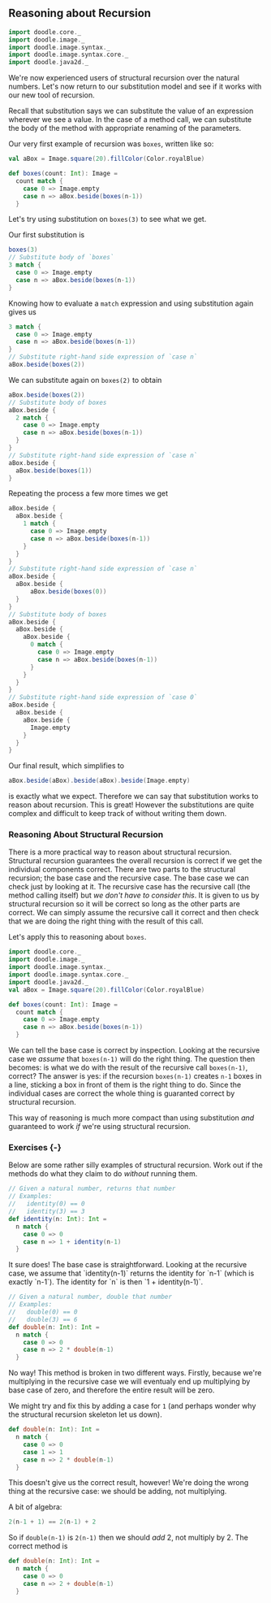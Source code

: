 ## Reasoning about Recursion

```scala mdoc:invisible
import doodle.core._
import doodle.image._
import doodle.image.syntax._
import doodle.image.syntax.core._
import doodle.java2d._
```

We're now experienced users of structural recursion over the natural numbers.
Let's now return to our substitution model and see if it works with our new tool of recursion.

Recall that substitution says we can substitute the value of an expression wherever we see a value.
In the case of a method call, we can substitute the body of the method with appropriate renaming of the parameters.

Our very first example of recursion was `boxes`, written like so:

```scala mdoc:silent
val aBox = Image.square(20).fillColor(Color.royalBlue)

def boxes(count: Int): Image =
  count match {
    case 0 => Image.empty
    case n => aBox.beside(boxes(n-1))
  }
```

Let's try using substitution on `boxes(3)` to see what we get.

Our first substitution is

```scala mdoc:silent
boxes(3)
// Substitute body of `boxes`
3 match {
  case 0 => Image.empty
  case n => aBox.beside(boxes(n-1))
}
```

Knowing how to evaluate a `match` expression and using substitution again gives us

```scala mdoc:silent
3 match {
  case 0 => Image.empty
  case n => aBox.beside(boxes(n-1))
}
// Substitute right-hand side expression of `case n`
aBox.beside(boxes(2))
```

We can substitute again on `boxes(2)` to obtain

```scala mdoc:silent
aBox.beside(boxes(2))
// Substitute body of boxes
aBox.beside {
  2 match {
    case 0 => Image.empty
    case n => aBox.beside(boxes(n-1))
  }
}
// Substitute right-hand side expression of `case n`
aBox.beside {
  aBox.beside(boxes(1))
}
```

Repeating the process a few more times we get

```scala mdoc:silent
aBox.beside {
  aBox.beside {
    1 match {
      case 0 => Image.empty
      case n => aBox.beside(boxes(n-1))
    }
  }
}
// Substitute right-hand side expression of `case n`
aBox.beside {
  aBox.beside {
      aBox.beside(boxes(0))
  }
}
// Substitute body of boxes
aBox.beside {
  aBox.beside {
    aBox.beside {
      0 match {
        case 0 => Image.empty
        case n => aBox.beside(boxes(n-1))
      }
    }
  }
}
// Substitute right-hand side expression of `case 0`
aBox.beside {
  aBox.beside {
    aBox.beside {
      Image.empty
    }
  }
}
```

Our final result, which simplifies to

```scala mdoc:silent
aBox.beside(aBox).beside(aBox).beside(Image.empty)
```

is exactly what we expect.
Therefore we can say that substitution works to reason about recursion.
This is great!
However the substitutions are quite complex and difficult to keep track of without writing them down.


### Reasoning About Structural Recursion

There is a more practical way to reason about structural recursion. Structural recursion guarantees the overall recursion is correct if we get the individual components correct. There are two parts to the structural recursion; the base case and the recursive case. The base case we can check just by looking at it. The recursive case has the recursive call (the method calling itself) but *we don't have to consider this*. It is given to us by structural recursion so it will be correct so long as the other parts are correct. We can simply assume the recursive call it correct and then check that we are doing the right thing with the result of this call.

Let's apply this to reasoning about `boxes`.

```scala mdoc:reset:invisible
import doodle.core._
import doodle.image._
import doodle.image.syntax._
import doodle.image.syntax.core._
import doodle.java2d._
val aBox = Image.square(20).fillColor(Color.royalBlue)
```
```scala mdoc:silent
def boxes(count: Int): Image =
  count match {
    case 0 => Image.empty
    case n => aBox.beside(boxes(n-1))
  }
```

We can tell the base case is correct by inspection.
Looking at the recursive case we *assume* that `boxes(n-1)` will do the right thing.
The question then becomes: is what we do with the result of the recursive call `boxes(n-1)`, correct?
The answer is yes: if the recursion `boxes(n-1)` creates `n-1` boxes in a line, sticking a box in front of them is the right thing to do.
Since the individual cases are correct the whole thing is guaranted correct by structural recursion.

This way of reasoning is much more compact than using substitution *and* guaranteed to work *if* we're using structural recursion.


### Exercises {-}

Below are some rather silly examples of structural recursion.
Work out if the methods do what they claim to do *without* running them.

```scala mdoc:silent
// Given a natural number, returns that number
// Examples:
//   identity(0) == 0
//   identity(3) == 3
def identity(n: Int): Int =
  n match {
    case 0 => 0
    case n => 1 + identity(n-1)
  }
```

<div class="solution">
It sure does!
The base case is straightforward.
Looking at the recursive case, we assume that `identity(n-1)` returns the identity for `n-1` (which is exactly `n-1`).
The identity for `n` is then `1 + identity(n-1)`.
</div>

```scala mdoc:silent
// Given a natural number, double that number
// Examples:
//   double(0) == 0
//   double(3) == 6
def double(n: Int): Int =
  n match {
    case 0 => 0
    case n => 2 * double(n-1)
  }
```

<div class="solution">
No way!
This method is broken in two different ways.
Firstly, because we're multiplying in the recursive case we will eventualy end up multiplying by base case of zero, and therefore the entire result will be zero.

We might try and fix this by adding a case for `1` (and perhaps wonder why the structural recursion skeleton let us down).

```scala mdoc:reset:silent
def double(n: Int): Int =
  n match {
    case 0 => 0
    case 1 => 1
    case n => 2 * double(n-1)
  }
```

This doesn't give us the correct result, however! We're doing the wrong thing at the recursive case: we should be adding, not multiplying.

A bit of algebra:

```scala
2(n-1 + 1) == 2(n-1) + 2
```

So if `double(n-1)` is `2(n-1)` then we should *add* 2, not multiply by 2.
The correct method is

```scala mdoc:reset:silent
def double(n: Int): Int =
  n match {
    case 0 => 0
    case n => 2 + double(n-1)
  }
```
</div>
